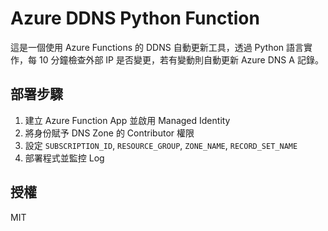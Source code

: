 # Azure DDNS Python Function

這是一個使用 Azure Functions 的 DDNS 自動更新工具，透過 Python 語言實作，每 10 分鐘檢查外部 IP 是否變更，若有變動則自動更新 Azure DNS A 記錄。

## 部署步驟
1. 建立 Azure Function App 並啟用 Managed Identity
2. 將身份賦予 DNS Zone 的 Contributor 權限
3. 設定 `SUBSCRIPTION_ID`, `RESOURCE_GROUP`, `ZONE_NAME`, `RECORD_SET_NAME`
4. 部署程式並監控 Log

## 授權
MIT
